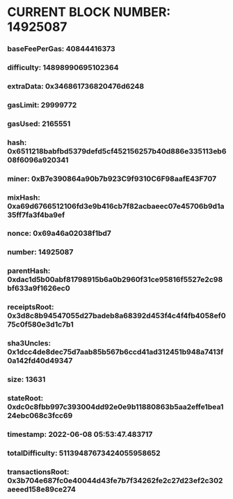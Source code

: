 # CURRENT BLOCK NUMBER: 14925087

### baseFeePerGas: 40844416373
### difficulty: 14898990695102364
### extraData: 0x346861736820476d6248
### gasLimit: 29999772
### gasUsed: 2165551
### hash: 0x6511218babfbd5379defd5cf452156257b40d886e335113eb608f6096a920341
### miner: 0xB7e390864a90b7b923C9f9310C6F98aafE43F707
### mixHash: 0xa69d6766512106fd3e9b416cb7f82acbaeec07e45706b9d1a35ff7fa3f4ba9ef
### nonce: 0x69a46a02038f1bd7
### number: 14925087
### parentHash: 0xdac1d5b00abf81798915b6a0b2960f31ce95816f5527e2c98bf633a9f1626ec0
### receiptsRoot: 0x3d8c8b94547055d27badeb8a68392d453f4c4f4fb4058ef075c0f580e3d1c7b1
### sha3Uncles: 0x1dcc4de8dec75d7aab85b567b6ccd41ad312451b948a7413f0a142fd40d49347
### size: 13631
### stateRoot: 0xdc0c8fbb997c393004dd92e0e9b11880863b5aa2effe1bea124ebc068c3fcc69
### timestamp: 2022-06-08 05:53:47.483717
### totalDifficulty: 51139487673424055958652
### transactionsRoot: 0x3b704e687fc0e40044d43fe7b7f34262fe2c27d23ef2c302aeeed158e89ce274
